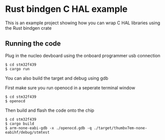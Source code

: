 # Rust bindgen C HAL example

This is an example project showing how you can wrap C HAL libraries using the Rust bindgen crate

## Running the code

Plug in the nucleo devboard using the onboard programmer usb connection

```
$ cd stm32f439
$ cargo run
```

You can also build the target and debug using gdb

First make sure you run openocd in a seperate terminal window

```
$ cd stm32f439
$ openocd
```

Then build and flash the code onto the chip

```
$ cd stm32f439
$ cargo build
$ arm-none-eabi-gdb -x ./openocd.gdb -q ./target/thumbv7em-none-eabihf/debug/stmtest
```
